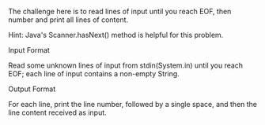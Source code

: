 The challenge here is to read  lines of input until you reach EOF, then number and print all  lines of content.

Hint: Java's Scanner.hasNext() method is helpful for this problem.

Input Format

Read some unknown  lines of input from stdin(System.in) until you reach EOF; each line of input contains a non-empty String.

Output Format

For each line, print the line number, followed by a single space, and then the line content received as input.